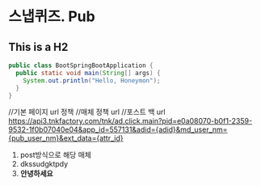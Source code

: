 # 스냅퀴즈. Pub

## This is a H2


```java
public class BootSpringBootApplication {
  public static void main(String[] args) {
    System.out.println("Hello, Honeymon");
  }
}
``` 


//기본 페이지 url 정책
//매체 정책 url 
//포스트 백 url 
https://api3.tnkfactory.com/tnk/ad.click.main?pid=e0a08070-b0f1-2359-9532-1f0b07040e04&app_id=557131&adid={adid}&md_user_nm={pub_user_nm}&ext_data={attr_id}


1. post방식으로 해당 매체
2. dkssudgktpdy 
3. <b>안녕하세요</b>